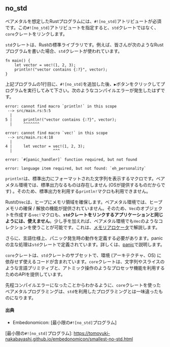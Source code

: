 ## no_std

ベアメタルを想定したRustプログラムには、`#![no_std]`アトリビュートが必須です。この`#![no_std]`アトリビュートを指定すると、`std`クレートではなく、`core`クレートをリンクします。

`std`クレートは、Rustの標準ライブラリです。例えば、皆さんが次のようなRustプログラムを書いた場合、`std`クレートが使われています。

```rust,editable
fn main() {
    let vector = vec!(1, 2, 3);
    println!("vector contains {:?}", vector);
}
```

上記プログラムの1行目に、`#![no_std]`を追加した後、`▶`ボタンをクリックしてプログラムを実行してみて下さい。次のようなコンパイルエラーが発生したはずです。

```
error: cannot find macro `println!` in this scope
 --> src/main.rs:5:5
  |
5 |     println!("vector contains {:?}", vector);
  |     ^^^^^^^

error: cannot find macro `vec!` in this scope
 --> src/main.rs:4:18
  |
4 |     let vector = vec!(1, 2, 3);
  |                  ^^^

error: `#[panic_handler]` function required, but not found

error: language item required, but not found: `eh_personality`
```

`println!`は、標準出力にフォーマットされた文字列を表示するマクロです。ベアメタル環境では、標準出力なるものは存在しません (OSが提供するものだからです) 。そのため、標準出力を利用する`println!`マクロも利用できません。

Rustの`Vec`は、ヒープにメモリ領域を確保します。ベアメタル環境では、ヒープメモリの確保 / 解放の機能が提供されていません。そのため、`Vec`のオブジェクトを作成する`vec!`マクロも、**`std`クレートをリンクするアプリケーションと同じようには、使えません**。少し手を加えれば、ベアメタル環境でも`Vec`のようなコレクションを使うことが可能です。これは、[メモリアロケータ]で解説します。

[メモリアロケータ]: allocator.md

さらに、言語仕様上、パニック発生時の動作を定義する必要があります。panicの主な処理は`std`クレートで定義されています。詳しくは、[panic]で説明します。

[panic]: panic.md

`core`クレートは、`std`クレートのサブセットで、環境 (アーキテクチャ、OS) に依存せず使えるコードが含まれています。`core`クレートは、文字列やスライスのような言語プリミティブと、アトミック操作のようなプロセッサ機能を利用するためのAPIを提供しています。

先程コンパイルエラーになったことからわかるように、`core`クレートを使ったベアメタルプログラミングは、`std`を利用したプログラミングとは一味違ったものになります。

#### 出典

- Embedonomicon: [最小限の`#![no_std]`プログラム]

[最小限の`#![no_std]`プログラム]: https://tomoyuki-nakabayashi.github.io/embedonomicon/smallest-no-std.html